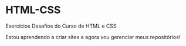 # HTML-CSS
 Exercícios Desafios do Curso de HTML e CSS

Estou aprendendo a criar sites e agora vou gerenciar meus repositórios!